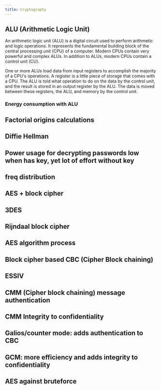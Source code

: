 ```yaml
---
title: Cryptography
---
```


## ALU (Arithmetic Logic Unit)

An arithmetic logic unit (ALU) is a digital circuit used to perform arithmetic and logic operations. It represents the fundamental building block of the central processing unit (CPU) of a computer. Modern CPUs contain very powerful and complex ALUs. In addition to ALUs, modern CPUs contain a control unit (CU).

One or more ALUs load data from input registers to accomplish the majority of a CPU's operations. A register is a little piece of storage that comes with a CPU. The ALU is told what operation to do on the data by the control unit, and the result is stored in an output register by the ALU. The data is moved between these registers, the ALU, and memory by the control unit.

### Energy consumption with ALU


## Factorial origins calculations

## Diffie Hellman

## Power usage for decrypting passwords low when has key, yet lot of effort without key

## freq distribution

## AES + block cipher

## 3DES

## Rijndaal block cipher

## AES algorithm process

## Block cipher based CBC (Cipher Block chaining)

## ESSIV

## CMM (Cipher block chaining) message authentication

## CMM Integrity to confidentiality

## Galios/counter mode: adds authentication to CBC

## GCM: more efficiency and adds integrity to confidentiality

## AES against bruteforce
